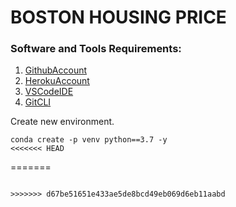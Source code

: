 # BOSTON HOUSING PRICE


### Software and Tools Requirements:

1. [GithubAccount](https://github.com/)
2. [HerokuAccount](https://heroku.com/)
3. [VSCodeIDE](https://code.visualstudio.com/)
4. [GitCLI](https://git-scm.com/downloads)

Create new environment.

```
conda create -p venv python==3.7 -y
<<<<<<< HEAD
```
 
=======

```
 
>>>>>>> d67be51651e433ae5de8bcd49eb069d6eb11aabd
